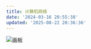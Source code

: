 ```yaml
---
title: 计算机网络
date: '2024-03-16 20:55:38'
updated: '2025-08-22 20:36:36'
---
```

![画板](/images/e94d3fbc6e11b6e3457d3efce294c4ef.jpeg)

